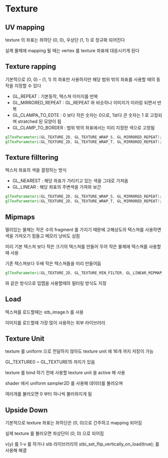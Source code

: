 # Texture

## UV mapping

texture 의 좌표는 좌하단 (0, 0), 우상단 (1, 1) 로 정규화 되어진다

실제 물체에 mapping 될 때는 vertex 를 texture 좌표에 대응시키게 된다

## Texture rapping

기본적으로 (0, 0) - (1, 1) 의 좌표만 사용하지만 해당 범위 밖의 좌표를 사용할 때의 동작을 지정할 수 있다

- GL_REPEAT : 기본동작, 텍스쳐 이미지를 반복
- GL_MIRRORED_REPEAT : GL_REPEAT 와 비슷하나 이미지가 미러링 되면서 반복
- GL_CLAMPA_TO_EDTE : 0 보다 작은 숫자는 0으로, 1보다 큰 숫자는 1 로 고정되며 stratched 된 모양이 됨
- GL_CLAMP_TO_BORDER : 범위 밖의 좌표에서는 미리 지정한 색으로 고정됨

```glsl
glTexParameteri(GL_TEXTURE_2D, GL_TEXTURE_WRAP_S, GL_MIRRORED_REPEAT);
glTexParameteri(GL_TEXTURE_2D, GL_TEXTURE_WRAP_T, GL_MIRRORED_REPEAT);
```

## Texture filltering

텍스처 좌표의 색을 결정하는 방식

- GL_NEAREST : 해당 좌표가 가리키고 있는 색을 그대로 가져옴
- GL_LINEAR : 해당 좌표의 주변색을 가져와 보간

```glsl
glTexParameteri(GL_TEXTURE_2D, GL_TEXTURE_WRAP_S, GL_MIRRORED_REPEAT);
glTexParameteri(GL_TEXTURE_2D, GL_TEXTURE_WRAP_T, GL_MIRRORED_REPEAT);
```

## Mipmaps

멀리있는 물체는 작은 수의 fragment 를 가지기 때문에 고해상도의 택스쳐를 사용하면 색을 가져오기 힘들고 메모리 낭비도 심힘

미리 기본 텍스쳐 보다 작은 크기의 텍스쳐를 만들어 두어 작은 물체에 텍스쳐를 사용할 때 사용

기존 텍스쳐보다 두배 작은 텍스쳐들을 미리 만들어둠

```glsl
glTexParameteri(GL_TEXTURE_2D, GL_TEXTURE_MIN_FILTER, GL_LINEAR_MIPMAP_LINEAR);
```

와 같은 방식으로 밉맵을 사용할때의 필터링 방식도 지정

## Load

텍스쳐를 로드할때는 stb_image.h 를 사용

이미지를 로드할때 가장 많이 사용하는 외부 라이브러리

## Texture Unit

texture 를 uniform 으로 전달하지 않아도 texture unit 에 16개 까지 저장이 가능

GL_TEXTURE0 ~ GL_TEXTURE15 까지가 있음

texture 를 bind 하기 전에 사용할 texture unit 을 active 해 사용

shader 에서 uniform sampler2D 를 사용해 데이터를 불러오며

여러개를 불러오면 0 부터 하나씩 불러와지게 됨

## Upside Down

기본적으로 texture 좌표는 좌하단은 (0, 0)으로 간주하고 mapping 되어짐

실제 texture 를 불러오면 좌상단이 (0, 0) 으로 되어짐

v(y) 를 1-v 를 하거나 stb 라이브러리의 stbi_set_flip_vertically_on_load(true); 를 사용해 해결